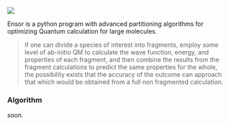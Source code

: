![](https://ojas-singh.github.io/xxz.png)

Ensor is a python program with advanced partitioning algorithms for optimizing Quantum calculation for large molecules.
> If one can divide a species of interest into fragments, employ some level of ab-initio QM to calculate the wave function, energy, and properties of each fragment, and then combine the results from the fragment calculations to predict the same properties for the whole, the possibility exists that the accuracy of the outcome can approach that which would be obtained from a full non fragmented calculation.

### Algorithm

soon.
